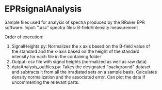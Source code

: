 # EPRsignalAnalysis
Sample files used for analysis of spectra produced by the BRuker EPR software.
Input: ".asc" spectra files: B-field/Intensity measurement

Order of execution:
1. SignalHeights.py: Normalizes the x axis based on the B-field value of the standard and the x-axis based on the height of the standard intensity for each file in the containing folder
2. Output: csv file with signal heights (normalized as well as raw data)
3. dataAnalysis_outfiles.py: Takes the designated "background" dataset and subtracts it from all the irradiated sets on a sample basis. Calculates density normalization and the associated error. Can plot the data if uncommenting the relevant parts.

